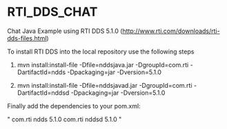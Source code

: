 RTI_DDS_CHAT
============

Chat Java Example using RTI DDS 5.1.0 (http://www.rti.com/downloads/rti-dds-files.html)

To install RTI DDS into the local repository use the following steps

1) mvn install:install-file -Dfile=nddsjava.jar -DgroupId=com.rti -DartifactId=ndds -Dpackaging=jar -Dversion=5.1.0

2) mvn install:install-file -Dfile=nddsjavad.jar -DgroupId=com.rti -DartifactId=nddsd -Dpackaging=jar -Dversion=5.1.0

Finally add the dependencies to your pom.xml:

"
<dependency>
    <groupId>com.rti</groupId>
    <artifactId>ndds</artifactId>
    <version>5.1.0</version>
</dependency>
<dependency>
    <groupId>com.rti</groupId>
    <artifactId>nddsd</artifactId>
    <version>5.1.0</version>
</dependency>
"
